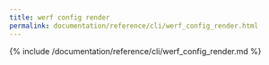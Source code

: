 ```yaml
---
title: werf config render
permalink: documentation/reference/cli/werf_config_render.html
---
```


{% include /documentation/reference/cli/werf_config_render.md %}
